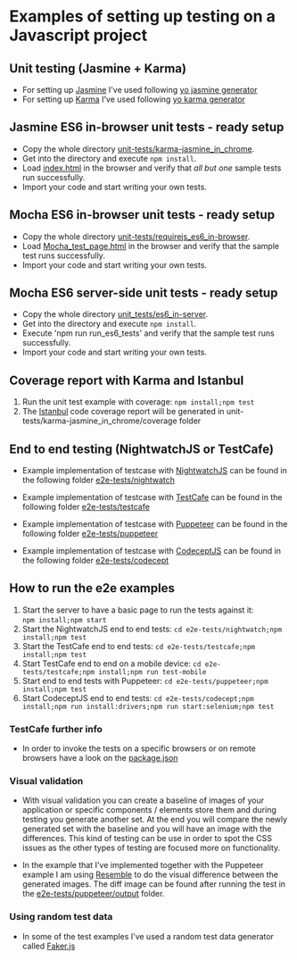 # Examples of setting up testing on a Javascript project

## Unit testing (Jasmine + Karma)
* For setting up [Jasmine](https://jasmine.github.io/) I've used following [yo jasmine generator](https://github.com/yeoman/generator-jasmine#readme)
* For setting up [Karma](https://karma-runner.github.io/2.0/index.html) I've used following [yo karma generator](https://github.com/yeoman/generator-karma#readme)

## Jasmine ES6 in-browser unit tests - ready setup
* Copy the whole directory [unit-tests/karma-jasmine_in_chrome](https://github.com/ionutpetrache/frontend-guild-testing-e2e/tree/master/unit-tests/karma-jasmine_in_chrome).
* Get into the directory and execute `npm install`.
* Load [index.html](https://github.com/ionutpetrache/frontend-guild-testing-e2e/blob/master/unit-tests/karma-jasmine_in_chrome/index.html) in the browser and verify that _all but one_ sample tests run successfully.
* Import your code and start writing your own tests.

## Mocha ES6 in-browser unit tests - ready setup
* Copy the whole directory [unit-tests/requirejs_es6_in-browser](https://github.com/ionutpetrache/frontend-guild-testing-e2e/tree/master/unit-tests/requirejs_es6_in-browser).
* Load [Mocha_test_page.html](https://github.com/ionutpetrache/frontend-guild-testing-e2e/blob/master/unit-tests/requirejs_es6_in-browser/Mocha_test_page.html) in the browser and verify that the sample test runs successfully.
* Import your code and start writing your own tests.

## Mocha ES6 server-side unit tests - ready setup
* Copy the whole directory [unit_tests/es6_in-server](https://github.com/ionutpetrache/frontend-guild-testing-e2e/tree/master/unit-tests/es6_in-server).
* Get into the directory and execute `npm install`.
* Execute 'npm run run_es6_tests' and verify that the sample test runs successfully.
* Import your code and start writing your own tests.

## Coverage report with Karma and Istanbul
1. Run the unit test example with coverage:
```npm install;npm test```
2. The [Istanbul](https://istanbul.js.org/) code coverage report will be generated in unit-tests/karma-jasmine_in_chrome/coverage folder

## End to end testing (NightwatchJS or TestCafe)

* Example implementation of testcase with [NightwatchJS](http://nightwatchjs.org/) can be found in the following folder [e2e-tests/nightwatch](e2e-tests/nightwatch)

* Example implementation of testcase with [TestCafe](https://testcafe.devexpress.com/) can be found in the following folder [e2e-tests/testcafe](e2e-tests/testcafe)

* Example implementation of testcase with [Puppeteer](https://github.com/GoogleChrome/puppeteer) can be found in the following folder [e2e-tests/puppeteer](e2e-tests/puppeteer)

* Example implementation of testcase with [CodeceptJS](https://codecept.io/) can be found in the following folder [e2e-tests/codecept](e2e-tests/puppeteer)


## How to run the e2e examples
1. Start the server to have a basic page to run the tests against it:  
```npm install;npm start```
2. Start the NightwatchJS end to end tests:
```cd e2e-tests/nightwatch;npm install;npm test```
3. Start the TestCafe end to end tests:
```cd e2e-tests/testcafe;npm install;npm test```
4. Start TestCafe end to end on a mobile device:
```cd e2e-tests/testcafe;npm install;npm run test-mobile```
5. Start end to end tests with Puppeteer:
```cd e2e-tests/puppeteer;npm install;npm test```
6. Start CodeceptJS end to end tests:
```cd e2e-tests/codecept;npm install;npm run install:drivers;npm run start:selenium;npm test```

### TestCafe further info
* In order to invoke the tests on a specific browsers or on remote browsers have a look on the [package.json](e2e-tests/testcafe/package.json)

### Visual validation
* With visual validation you can create a baseline of images of your application or specific components / elements store them and during testing you generate another set. At the end you will compare the newly generated set with the baseline and you will have an image with the differences. This kind of testing can be use in order to spot the CSS issues as the other types of testing are focused more on functionality.

* In the example that I've implemented together with the Puppeteer example I am using [Resemble](https://github.com/Huddle/Resemble.js) to do the visual difference between the generated images.
The diff image can be found after running the test in the [e2e-tests/puppeteer/output](e2e-tests/puppeteer/output) folder.

### Using random test data
* In some of the test examples I've used a random test data generator called [Faker.js](https://github.com/marak/Faker.js/)